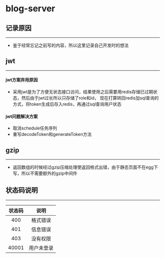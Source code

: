# blog-server

## 记录原因
---
- 鉴于经常忘记之前写的内容，所以这里记录自己开发时的想法

## jwt
---


#### jwt方案弃用原因

- 采用jwt是为了方便无状态接口访问，结果使用之后需要用redis存储已过期状态，然后由于jwt过长所以只存储了role和id，
  现在打算转回redis加sql查询的方式，将token生成后存入redis，再通过sql查询用户状态
#### jwt问题解决方案

- 取消schedule任务序列
- 重写decodeToken和generateToken方法

## gzip
---
- 返回数组的时候经过gzip压缩处理使返回格式出错，由于静态页面不在egg下写，所以不需要额外的gzip中间件

## 状态码说明
---

| 状态码 |    说明    |
|:------:|:----------:|
|  400   |  格式错误  |
|  401   |  信息错误  |
|  403   |  没有权限  |
| 40001  | 用户未登录 |